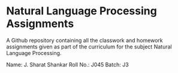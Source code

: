 # Natural Language Processing Assignments

A Github repository containing all the classwork and homework assignments given as part of the curriculum for the subject Natural Language Processing.

Name: J. Sharat Shankar
Roll No.: J045
Batch: J3
